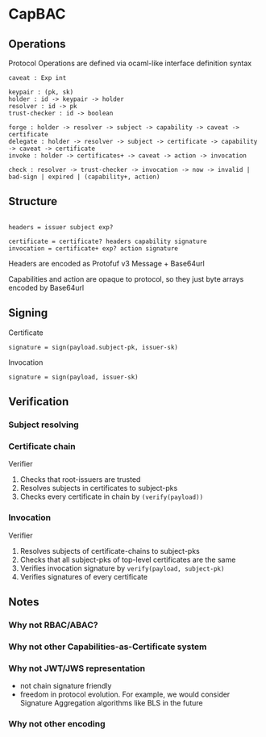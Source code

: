 # CapBAC

## Operations

Protocol Operations are defined via ocaml-like interface definition syntax

```
caveat : Exp int

keypair : (pk, sk)
holder : id -> keypair -> holder
resolver : id -> pk
trust-checker : id -> boolean

forge : holder -> resolver -> subject -> capability -> caveat -> certificate
delegate : holder -> resolver -> subject -> certificate -> capability -> caveat -> certificate
invoke : holder -> certificates+ -> caveat -> action -> invocation

check : resolver -> trust-checker -> invocation -> now -> invalid | bad-sign | expired | (capability+, action)
```

## Structure

```

headers = issuer subject exp?

certificate = certificate? headers capability signature 
invocation = certificate+ exp? action signature
```

Headers are encoded as Protofuf v3 Message + Base64url

Capabilities and action are opaque to protocol, so they just byte arrays encoded by Base64url

## Signing

Certificate 

```
signature = sign(payload.subject-pk, issuer-sk)
```

Invocation

```
signature = sign(payload, issuer-sk)
```


## Verification

### Subject resolving



### Certificate chain

Verifier

1. Checks that root-issuers are trusted
2. Resolves subjects in certificates to subject-pks
3. Checks every certificate in chain by `(verify(payload))`


### Invocation

Verifier

1. Resolves subjects of certificate-chains to subject-pks
2. Checks that all subject-pks of top-level certificates are the same
3. Verifies invocation signature by `verify(payload, subject-pk)`
4. Verifies signatures of every certificate


## Notes

### Why not RBAC/ABAC?

### Why not other Capabilities-as-Certificate system

### Why not JWT/JWS representation
* not chain signature friendly
* freedom in protocol evolution. For example, we would consider Signature Aggregation algorithms like BLS in the future

### Why not other encoding

